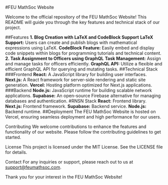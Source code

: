 #FEU MathSoc Website

Welcome to the official repository of the FEU MathSoc Website! This README will guide you through the key features and technical stack of our project.

##Features
**1. Blog Creation with LaTeX and CodeBlock Support**
**LaTeX Support:** Users can create and publish blogs with mathematical expressions using LaTeX.
**CodeBlock Feature:** Easily embed and display code snippets within blogs for programming tutorials and technical content.
**2. Task Assignment to Officers using GraphQL**
**Task Management:** Assign and manage tasks for officers efficiently.
**GraphQL API:** Utilize a flexible and efficient GraphQL API for querying and mutating tasks.
##Technical Stack
###Frontend
**React:** A JavaScript library for building user interfaces.
**Next.js:** A React framework for server-side rendering and static site generation.
**Vercel:** Hosting platform optimized for Next.js applications.
###Backend
**Node.js:** JavaScript runtime for building scalable network applications.
**Supabase:** An open-source Firebase alternative for managing databases and authentication.
#RNSN Stack
**React:** Frontend library.
**Next.js:** Frontend framework.
**Supabase:** Backend service.
**Node.js:** Backend runtime.
##Deployment
The FEU MathSoc Website is hosted on Vercel, ensuring seamless deployment and high performance for our users.

Contributing
We welcome contributions to enhance the features and functionality of our website. Please follow the contributing guidelines to get started.

License
This project is licensed under the MIT License. See the LICENSE file for details.

Contact
For any inquiries or support, please reach out to us at support@feumathsoc.com.

Thank you for your interest in the FEU MathSoc Website!
